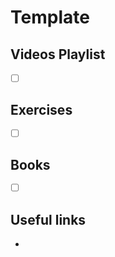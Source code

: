 # Template

## Videos Playlist
- [ ] []()

## Exercises
- [ ] []()


## Books
- [ ] []()
 

## Useful links

- [ ]()

